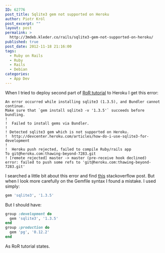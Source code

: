 ```yaml
---
ID: 62776
post_title: Sqlite3 gem not supported on Heroku
author: Piotr Król
post_excerpt: ""
layout: post
permalink: >
  http://3mdeb.kleder.co/rails/sqlite3-gem-not-supported-on-heroku/
published: true
post_date: 2012-11-18 21:16:00
tags: 
  - Ruby on Rails
  - Ruby
  - Rails
  - Debian
categories:
  - App Dev
---
```

When I tried to deploy second part of [RoR tutorial](http://ruby.railstutorial.org/chapters/a-demo-app#top)
to Heroku I get this error:
```
An error occurred while installing sqlite3 (1.3.5), and Bundler cannot continue.  
Make sure that `gem install sqlite3 -v '1.3.5'` succeeds before bundling.
!
!  Failed to install gems via Bundler.
!
! Detected sqlite3 gem which is not supported on Heroku.
!  http://devcenter.heroku.com/articles/how-do-i-use-sqlite3-for-development
!
!  Heroku push rejected, failed to compile Ruby/rails app
To git@heroku.com:thawing-beyond-7283.git 
! [remote rejected] master -> master (pre-receive hook declined)
error: failed to push some refs to 'git@heroku.com:thawing-beyond-7283.git'
```
I searched a little bit about this error and find [this](http://stackoverflow.com/questions/3747002/heroku-rails-3-and-sqlite3)
stackoverflow post. But when I look more carefully on the Gemfile syntax I
found a mistake. I used simply:
```ruby
gem 'sqlite3', '1.3.5'
```
But I should have:
```ruby
group :development do
  gem 'sqlite3', '1.3.5'
end
group :production do
  gem 'pg', '0.12.2'
end
```
As RoR tutorial states.